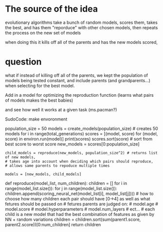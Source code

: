 # The source of the idea
evolutionary algorithms take a bunch of random models, scores them, takes the best, and has them "reporduce" with other chosen models, then repeats the process on the new set of models

when doing this it kills off all of the parents and has the new models scored,

# question
what if instead of killing off all of the parents, we kept the population of models being tested constant, and include parents (and grandparents...) when selecting for the best model.

Add in a model for optimizing the reproduction function (learns what pairs of models makes the best babies)

and see how well it works at a given task (ms.pacman?)

SudoCode:
make envoronment

population_size = 50
models = create_models(population_size) # creates 50 models
for i in range(total_generations)
    scores = [(model, score) for (model, score) in environ.run(model)]
    print(scores)
    scores.sort(score) # sort from best score to worst score
    new_models = scores[0:population_size]

    child_models = reproduce(new_models, population_size^2) # returns list of new models,
    # takes age into account when deciding which pairs should reproduce,
    # allows same parents to repoduce multiple times

    models = [new_models, child_models]


def reproduce(model_list, num_children):
    children = []
    for i in range(model_list.size()):
        for j in range(model_list.size()):
            children.append(scoring_neural_net(model_list[i], model_list[j])))
    # how to choose how many children each pair should have [0->4] as well as what fetures should be passed on
    # fetures parents are judged on:
        # model.age
        # model.score
        # model.hyperparameters
        # model.num_layers
        # ect...
    # each child is a new model that had the best combination of features as given by NN + random variations
    children = children.sort(sum(parent1.score, parent2.score))[0:num_children]
    return children
